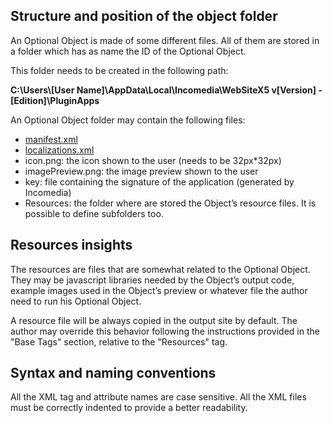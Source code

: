 

## Structure and position of the object folder

An Optional Object is made of some different files. All of them are stored in a folder which has as name the ID of the Optional Object.

This folder needs to be created in the following path:

**C:\Users\\[User Name]\AppData\Local\Incomedia\WebSiteX5 v[Version] - [Edition]\PluginApps**

An Optional Object folder may contain the following files:

* [manifest.xml](manifest-xml.md)
* [localizations.xml](localizations-xml.md)
* icon.png: the icon shown to the user (needs to be 32px*32px)
* imagePreview.png: the image preview shown to the user
* key: file containing the signature of the application (generated by Incomedia)
* Resources: the folder where are stored the Object’s resource files. It is possible to define subfolders too.

## Resources insights

The resources are files that are somewhat related to the Optional Object. They may be javascript libraries needed by the Object’s output code, example images used in the Object’s preview or whatever file the author need to run his Optional Object.

A resource file will be always copied in the output site by default. The author may override this behavior following the instructions provided in the "Base Tags" section, relative to the "Resources" tag.

## Syntax and naming conventions

All the XML tag and attribute names are case sensitive.
All the XML files must be correctly indented to provide a better readability.